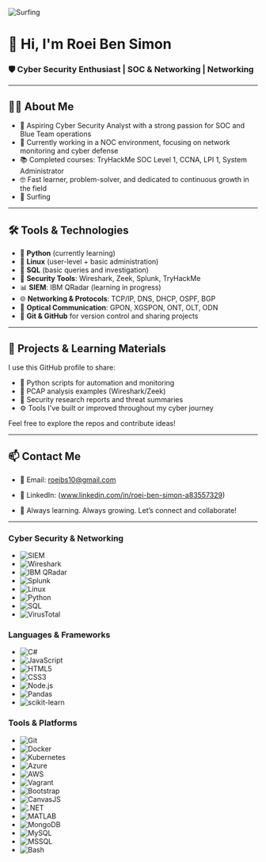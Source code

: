 ![Surfing](https://res.cloudinary.com/highereducation/images/f_auto,q_auto/v1662131677/ComputerScience.org/cybersecurity_degrees_6720dc664/cybersecurity_degrees_6720dc664.jpg?_i=AA)
# 👋 Hi, I'm Roei Ben Simon

### 🛡️ Cyber Security Enthusiast | SOC & Networking | Networking

---

## 🙋‍♂️ About Me

- 🔐 Aspiring Cyber Security Analyst with a strong passion for SOC and Blue Team operations  
- 💼 Currently working in a NOC environment, focusing on network monitoring and cyber defense  
- 📚 Completed courses: TryHackMe SOC Level 1, CCNA, LPI 1, System Administrator  
- 🤓 Fast learner, problem-solver, and dedicated to continuous growth in the field  
- 🌊 Surfing 

---

## 🛠️ Tools & Technologies

- 🐍 **Python** (currently learning)
- 🐧 **Linux** (user-level + basic administration)
- 🧠 **SQL** (basic queries and investigation)
- 🧰 **Security Tools**: Wireshark, Zeek, Splunk, TryHackMe 
- 📊 **SIEM**: IBM QRadar (learning in progress)
- 🌐 **Networking & Protocols**: TCP/IP, DNS, DHCP, OSPF, BGP
- 📡 **Optical Communication**: GPON, XGSPON, ONT, OLT, ODN
- 💾 **Git & GitHub** for version control and sharing projects

---

## 📂 Projects & Learning Materials

I use this GitHub profile to share:

- 🔎 Python scripts for automation and monitoring  
- 📁 PCAP analysis examples (Wireshark/Zeek)  
- 📄 Security research reports and threat summaries  
- ⚙️ Tools I've built or improved throughout my cyber journey

Feel free to explore the repos and contribute ideas!

---

## 📫 Contact Me

- 📧 Email: roeibs10@gmail.com  
- 💼 LinkedIn: (www.linkedin.com/in/roei-ben-simon-a83557329)


- 🌱 Always learning. Always growing. Let’s connect and collaborate!

---
### Cyber Security & Networking
- ![SIEM](https://img.shields.io/badge/SIEM-FF6F00?style=flat&logo=siemens&logoColor=white)
- ![Wireshark](https://img.shields.io/badge/Wireshark-1679A7?style=flat&logo=wireshark&logoColor=white)
- ![IBM QRadar](https://img.shields.io/badge/QRadar-052FAD?style=flat&logo=ibm&logoColor=white)
- ![Splunk](https://img.shields.io/badge/Splunk-000000?style=flat&logo=splunk&logoColor=white)
- ![Linux](https://img.shields.io/badge/Linux-FCC624?style=flat&logo=linux&logoColor=black)
- ![Python](https://img.shields.io/badge/Python-3776AB?style=flat&logo=python&logoColor=white)
- ![SQL](https://img.shields.io/badge/SQL-4479A1?style=flat&logo=sqlite&logoColor=white)
 - ![VirusTotal](https://img.shields.io/badge/VirusTotal-394EFF?style=flat&logo=virustotal&logoColor=white)

### Languages & Frameworks

- ![C#](https://img.shields.io/badge/C%23-239120?style=flat&logo=c-sharp&logoColor=white)
- ![JavaScript](https://img.shields.io/badge/JavaScript-F7DF1E?style=flat&logo=javascript&logoColor=black)
- ![HTML5](https://img.shields.io/badge/HTML5-E34F26?style=flat&logo=html5&logoColor=white)
- ![CSS3](https://img.shields.io/badge/CSS3-1572B6?style=flat&logo=css3&logoColor=white)
- ![Node.js](https://img.shields.io/badge/Node.js-339933?style=flat&logo=node.js&logoColor=white)
- ![Pandas](https://img.shields.io/badge/Pandas-150458?style=flat&logo=pandas&logoColor=white)
- ![scikit-learn](https://img.shields.io/badge/scikit--learn-F7931E?style=flat&logo=scikitlearn&logoColor=white)

### Tools & Platforms
- ![Git](https://img.shields.io/badge/Git-F05032?style=flat&logo=git&logoColor=white)
- ![Docker](https://img.shields.io/badge/Docker-2496ED?style=flat&logo=docker&logoColor=white)
- ![Kubernetes](https://img.shields.io/badge/Kubernetes-326CE5?style=flat&logo=kubernetes&logoColor=white)
- ![Azure](https://img.shields.io/badge/Azure-0078D4?style=flat&logo=microsoft-azure&logoColor=white)
- ![AWS](https://img.shields.io/badge/AWS-232F3E?style=flat&logo=amazon-aws&logoColor=white)
- ![Vagrant](https://img.shields.io/badge/Vagrant-1563FF?style=flat&logo=vagrant&logoColor=white)
- ![Bootstrap](https://img.shields.io/badge/Bootstrap-7952B3?style=flat&logo=bootstrap&logoColor=white)
- ![CanvasJS](https://img.shields.io/badge/CanvasJS-EF4F0F?style=flat&logo=canvas&logoColor=white)
- ![.NET](https://img.shields.io/badge/.NET-512BD4?style=flat&logo=dotnet&logoColor=white)
- ![MATLAB](https://img.shields.io/badge/MATLAB-0076A8?style=flat&logo=mathworks&logoColor=white)
- ![MongoDB](https://img.shields.io/badge/MongoDB-47A248?style=flat&logo=mongodb&logoColor=white)
- ![MySQL](https://img.shields.io/badge/MySQL-4479A1?style=flat&logo=mysql&logoColor=white)
- ![MSSQL](https://img.shields.io/badge/MSSQL-CC2927?style=flat&logo=microsoft-sql-server&logoColor=white)
- ![Bash](https://img.shields.io/badge/Bash-4EAA25?style=flat&logo=gnubash&logoColor=white)
